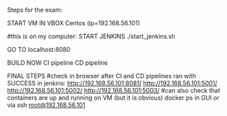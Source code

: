 Steps for the exam:

START VM IN VBOX
Centos (ip=192.168.56.101)

#this is on my computer:
START JENKINS
./start_jenkins.sh

GO TO
localhost:8080

BUILD NOW
CI pipeline
CD pipeline

FINAL STEPS
#check in browser after CI and CD pipelines ran with SUCCESS in jenkins: 
http://192.168.56.101:8081/
http://192.168.56.101:5001/
http://192.168.56.101:5002/
http://192.168.56.101:5003/
#can also check that containers are up and running on VM (but it is obvious)
docker ps in GUI or via ssh root@192.168.56.101
 

